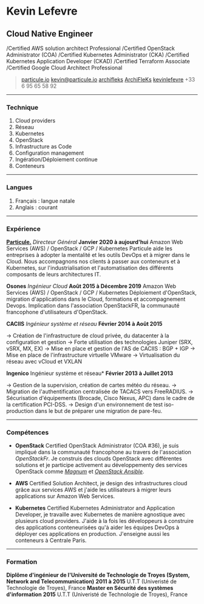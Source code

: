 # Kevin Lefevre
## Cloud Native Engineer

/Certified AWS solution architect Professional
/Certified OpenStack Administrator (COA)
/Certified Kubernetes Administrator (CKA)
/Certified Kubernetes Application Developer (CKAD)
/Certified Terraform Associate
/Certified Google Cloud Architect Professional

> <i class="fa fa-globe" aria-hidden="true"></i> [particule.io](https://particule.io)
> <i class="fa fa-envelope" aria-hidden="true"></i> [kevin@particule.io](mailto:kevin@particule.io)
> <i class="fa fa-github" aria-hidden="true"></i> [archifleks](https://github.com/ArchiFleKs)
> <i class="fa fa-twitter-square" aria-hidden="true"></i> [ArchiFleKs](https://twitter.com/ArchiFleKs)
> <i class="fa fa-linkedin-square" aria-hidden="true"></i> [kevinlefevre](https://fr.linkedin.com/in/kevinlefevre/en)
> <i class="fa fa-phone-square" aria-hidden="true"></i> +33 6 95 65 58 92

------

### Technique

1. Cloud providers
1. Réseau
1. Kubernetes
1. OpenStack
1. Infrastructure as Code
1. Configuration management
1. Ingération/Déploiement continue
1. Conteneurs

------

### Langues

1. Français : langue natale
1. Anglais : courant

------

### Expérience

**[Particule.](https://particule.io)** *Directeur Général* __Janvier 2020 à aujourd'hui__
  Amazon Web Services (AWS) / OpenStack / GCP / Kubernetes
  Particule aide les entreprises à adopter la mentalité et les outils DevOps et
  à migrer dans le Cloud. Nous accompagnons nos clients à passer aux conteneurs
  et à Kubernetes, sur l'industrialisation et l'automatisation des différents
  composants de leurs architectures IT.

**Osones** *Ingénieur Cloud* __Août 2015 à Décembre 2019__
  Amazon Web Services (AWS) / OpenStack / GCP / Kubernetes
  Déploiement d'OpenStack, migration d'applications dans le Cloud, formations et
  accompagnement Devops. Implication dans l'association OpenStackFR, la
  communauté francophone d'utilisateurs d'OpenStack.

**CACIIS** *Ingénieur système et réseau* __Février 2014 à Août 2015__

  -> Création de l'infrastructure de cloud privée, du datacenter à la configuration et gestion
  -> Forte utilisation des technologies Juniper (SRX, vSRX, MX, EX)
  -> Mise en place et gestion de l'AS de CACIIS : BGP + IGP
  -> Mise en place de l'infrastructure virtuelle VMware
  -> Virtualisation du réseau avec vCloud et VXLAN

**Ingenico** Ingénieur système et réseau* __Février 2013 à Juillet 2013__

  -> Gestion de la supervision, création de cartes météo du réseau.
  -> Migration de l'authentification centralisée de TACACS vers FreeRADIUS.
  -> Sécurisation d'équipements (Brocade, Cisco Nexus, APC) dans le cadre de la certification PCI-DSS.
  -> Design d'un environnement de test iso-production dans le but de préparer une migration de pare-feu.

------

### Compétences

* **OpenStack**
  Certified OpenStack Administrator (COA #36), je suis impliqué dans la
  communauté francophone au travers de l'association *OpenStackFr*. Je construis
  des clouds OpenStack avec différentes solutions et je participe activement au
  développementy des services OpenStack comme
  [*Magnum*](http://docs.openstack.org/developer/magnum/) et [*OpenStack
  Ansible*](http://docs.openstack.org/developer/openstack-ansible/).

* **AWS**
  Certified Solution Architect, je design des infrastructures cloud grâce aux
  services AWS et j'aide les utilisateurs à migrer leurs applications sur Amazon
  Web Services.

* **Kubernetes**
  Certified Kubernetes Administrator and Application Developer, je travaille
  avec Kubernetes de manière agnostique avec plusieurs cloud providers. J'aide à
  la fois les développeurs à construire des applications conteneurisées qu'à
  aider les équipes DevOps à déployer ces applications en production. J'enseigne
  aussi les conteneurs à Centrale Paris.

------

### Formation

**Diplôme d'ingénieur de l'Université de Technologie de Troyes (System, Network and Telecommunication)** __2011 à 2015__
  U.T.T (Univeristé de Technologie de Troyes), France
**Master en Sécurité des systèmes d'information** __2015__
  U.T.T (Univeristé de Technologie de Troyes), France
